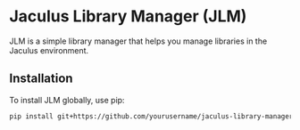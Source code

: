 # Jaculus Library Manager (JLM)

JLM is a simple library manager that helps you manage libraries in the Jaculus environment.

## Installation

To install JLM globally, use pip:

```bash
pip install git+https://github.com/yourusername/jaculus-library-manager.git
